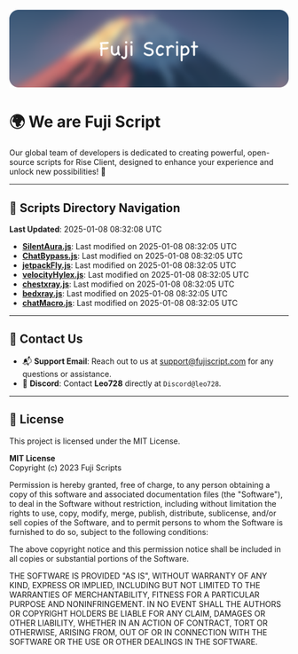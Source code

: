 ![Banner](.github/b.webp)

# 🌍 **We are Fuji Script**

Our global team of developers is dedicated to creating powerful, open-source scripts for Rise Client, designed to enhance your experience and unlock new possibilities! 🌟

---
<!-- SCRIPTS_NAVIGATION_START -->
## 📂 **Scripts Directory Navigation**

**Last Updated**: 2025-01-08 08:32:08 UTC

- **[SilentAura.js](scripts/SilentAura.js)**: Last modified on 2025-01-08 08:32:05 UTC
- **[ChatBypass.js](scripts/ChatBypass.js)**: Last modified on 2025-01-08 08:32:05 UTC
- **[jetpackFly.js](scripts/jetpackFly.js)**: Last modified on 2025-01-08 08:32:05 UTC
- **[velocityHylex.js](scripts/velocityHylex.js)**: Last modified on 2025-01-08 08:32:05 UTC
- **[chestxray.js](scripts/chestxray.js)**: Last modified on 2025-01-08 08:32:05 UTC
- **[bedxray.js](scripts/bedxray.js)**: Last modified on 2025-01-08 08:32:05 UTC
- **[chatMacro.js](scripts/chatMacro.js)**: Last modified on 2025-01-08 08:32:05 UTC

<!-- SCRIPTS_NAVIGATION_END -->

---

## 💬 **Contact Us**  
- 📬 **Support Email**: Reach out to us at [support@fujiscript.com](mailto:support@fujiscript.com) for any questions or assistance.  
- 💬 **Discord**: Contact **Leo728** directly at `Discord@leo728`.

---

## 📜 **License**

This project is licensed under the MIT License.  

**MIT License**  
Copyright (c) 2023 Fuji Scripts  

Permission is hereby granted, free of charge, to any person obtaining a copy of this software and associated documentation files (the "Software"), to deal in the Software without restriction, including without limitation the rights to use, copy, modify, merge, publish, distribute, sublicense, and/or sell copies of the Software, and to permit persons to whom the Software is furnished to do so, subject to the following conditions:  

The above copyright notice and this permission notice shall be included in all copies or substantial portions of the Software.  

THE SOFTWARE IS PROVIDED "AS IS", WITHOUT WARRANTY OF ANY KIND, EXPRESS OR IMPLIED, INCLUDING BUT NOT LIMITED TO THE WARRANTIES OF MERCHANTABILITY, FITNESS FOR A PARTICULAR PURPOSE AND NONINFRINGEMENT. IN NO EVENT SHALL THE AUTHORS OR COPYRIGHT HOLDERS BE LIABLE FOR ANY CLAIM, DAMAGES OR OTHER LIABILITY, WHETHER IN AN ACTION OF CONTRACT, TORT OR OTHERWISE, ARISING FROM, OUT OF OR IN CONNECTION WITH THE SOFTWARE OR THE USE OR OTHER DEALINGS IN THE SOFTWARE.  
